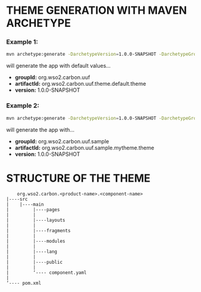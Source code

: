 # THEME GENERATION WITH MAVEN ARCHETYPE

### Example 1:

```bash
mvn archetype:generate -DarchetypeVersion=1.0.0-SNAPSHOT -DarchetypeGroupId=org.wso2.carbon.uuf.maven -DarchetypeArtifactId=uuf-theme-archetype 
```

will generate the app with default values...

* **groupId:** org.wso2.carbon.uuf
* **artifactId:** org.wso2.carbon.uuf.theme.default.theme
* **version:** 1.0.0-SNAPSHOT

### Example 2:

```bash
mvn archetype:generate -DarchetypeVersion=1.0.0-SNAPSHOT -DarchetypeGroupId=org.wso2.carbon.uuf.maven -DarchetypeArtifactId=uuf-theme-archetype -DgroupId=org.wso2.carbon.uuf.sample -DartifactId=org.wso2.carbon.uuf.sample.mytheme -Dversion=1.0.0-SNAPSHOT -Dpackage=org.wso2.carbon.uuf.sample.mytheme
```

will generate the app with...

* **groupId:** org.wso2.carbon.uuf.sample
* **artifactId:** org.wso2.carbon.uuf.sample.mytheme.theme
* **version:** 1.0.0-SNAPSHOT

# STRUCTURE OF THE THEME

```
  	org.wso2.carbon.<product-name>.<component-name>
|----src
|    |----main
|         |----pages
|         |
|         |----layouts
|         |
|         |----fragments
|         |
|         |----modules
|         |
|         |----lang
|         |
|         |----public
|         |
|         ‘---- component.yaml
|
‘---- pom.xml

```

